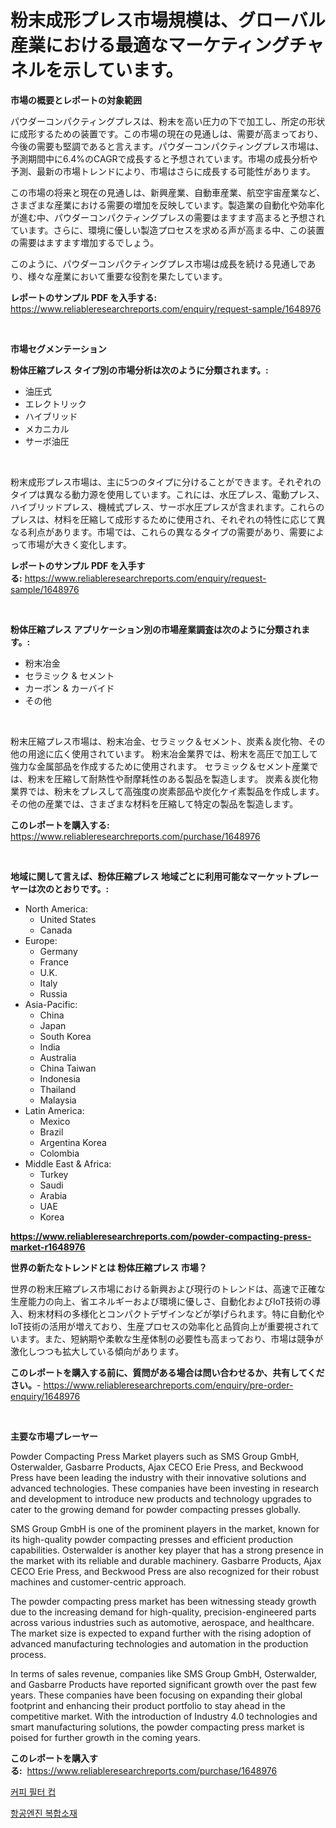 <p><h1>粉末成形プレス市場規模は、グローバル産業における最適なマーケティングチャネルを示しています。</h1></p><p><strong>市場の概要とレポートの対象範囲</strong></p>
<p><p>パウダーコンパクティングプレスは、粉末を高い圧力の下で加工し、所定の形状に成形するための装置です。この市場の現在の見通しは、需要が高まっており、今後の需要も堅調であると言えます。パウダーコンパクティングプレス市場は、予測期間中に6.4%のCAGRで成長すると予想されています。市場の成長分析や予測、最新の市場トレンドにより、市場はさらに成長する可能性があります。</p><p>この市場の将来と現在の見通しは、新興産業、自動車産業、航空宇宙産業など、さまざまな産業における需要の増加を反映しています。製造業の自動化や効率化が進む中、パウダーコンパクティングプレスの需要はますます高まると予想されています。さらに、環境に優しい製造プロセスを求める声が高まる中、この装置の需要はますます増加するでしょう。</p><p>このように、パウダーコンパクティングプレス市場は成長を続ける見通しであり、様々な産業において重要な役割を果たしています。</p></p>
<p><strong>レポートのサンプル PDF を入手する:</strong> <a href="https://www.reliableresearchreports.com/enquiry/request-sample/1648976">https://www.reliableresearchreports.com/enquiry/request-sample/1648976</a></p>
<p>&nbsp;</p>
<p><strong>市場セグメンテーション</strong></p>
<p><strong>粉体圧縮プレス タイプ別の市場分析は次のように分類されます。:</strong></p>
<p><ul><li>油圧式</li><li>エレクトリック</li><li>ハイブリッド</li><li>メカニカル</li><li>サーボ油圧</li></ul></p>
<p>&nbsp;</p>
<p><p>粉末成形プレス市場は、主に5つのタイプに分けることができます。それぞれのタイプは異なる動力源を使用しています。これには、水圧プレス、電動プレス、ハイブリッドプレス、機械式プレス、サーボ水圧プレスが含まれます。これらのプレスは、材料を圧縮して成形するために使用され、それぞれの特性に応じて異なる利点があります。市場では、これらの異なるタイプの需要があり、需要によって市場が大きく変化します。</p></p>
<p><strong>レポートのサンプル PDF を入手する:</strong>&nbsp;<a href="https://www.reliableresearchreports.com/enquiry/request-sample/1648976">https://www.reliableresearchreports.com/enquiry/request-sample/1648976</a></p>
<p>&nbsp;</p>
<p><strong> 粉体圧縮プレス アプリケーション別の市場産業調査は次のように分類されます。:</strong></p>
<p><ul><li>粉末冶金</li><li>セラミック & セメント</li><li>カーボン & カーバイド</li><li>その他</li></ul></p>
<p>&nbsp;</p>
<p><p>粉末圧縮プレス市場は、粉末冶金、セラミック＆セメント、炭素＆炭化物、その他の用途に広く使用されています。 粉末冶金業界では、粉末を高圧で加工して強力な金属部品を作成するために使用されます。 セラミック＆セメント産業では、粉末を圧縮して耐熱性や耐摩耗性のある製品を製造します。 炭素＆炭化物業界では、粉末をプレスして高強度の炭素部品や炭化ケイ素製品を作成します。その他の産業では、さまざまな材料を圧縮して特定の製品を製造します。</p></p>
<p><strong>このレポートを購入する:</strong>&nbsp; <a href="https://www.reliableresearchreports.com/purchase/1648976">https://www.reliableresearchreports.com/purchase/1648976</a></p>
<p>&nbsp;</p>
<p><strong>地域に関して言えば、粉体圧縮プレス 地域ごとに利用可能なマーケットプレーヤーは次のとおりです。:</strong></p>
<p><ul>
    <li>
        North America:
        <ul>
            <li>United States</li>
            <li>Canada</li>
        </ul>
    </li>
    <li>
        Europe:
        <ul>
            <li>Germany</li>
            <li>France</li>
            <li>U.K.</li>
            <li>Italy</li>
            <li>Russia</li>
        </ul>
    </li>
    <li>
        Asia-Pacific:
        <ul>
            <li>China</li>
            <li>Japan</li>
            <li>South Korea</li>
            <li>India</li>
            <li>Australia</li>
            <li>China Taiwan</li>
            <li>Indonesia</li>
            <li>Thailand</li>
            <li>Malaysia</li>
        </ul>
    </li>
    <li>
        Latin America:
        <ul>
            <li>Mexico</li>
            <li>Brazil</li>
            <li>Argentina Korea</li>
            <li>Colombia</li>
        </ul>
    </li>
    <li>
        Middle East & Africa:
        <ul>
            <li>Turkey</li>
            <li>Saudi</li>
            <li>Arabia</li>
            <li>UAE</li>
            <li>Korea</li>
        </ul>
    </li>
    </ul></p>
<p><strong><a href="https://www.reliableresearchreports.com/powder-compacting-press-market-r1648976">https://www.reliableresearchreports.com/powder-compacting-press-market-r1648976</a></strong>&nbsp;</p>
<p><strong>世界の新たなトレンドとは 粉体圧縮プレス 市場？</strong></p>
<p><p>世界の粉末圧縮プレス市場における新興および現行のトレンドは、高速で正確な生産能力の向上、省エネルギーおよび環境に優しさ、自動化およびIoT技術の導入、粉末材料の多様化とコンパクトデザインなどが挙げられます。特に自動化やIoT技術の活用が増えており、生産プロセスの効率化と品質向上が重要視されています。また、短納期や柔軟な生産体制の必要性も高まっており、市場は競争が激化しつつも拡大している傾向があります。</p></p>
<p><strong>このレポートを購入する前に、質問がある場合は問い合わせるか、共有してください。</strong>- <a href="https://www.reliableresearchreports.com/enquiry/pre-order-enquiry/1648976">https://www.reliableresearchreports.com/enquiry/pre-order-enquiry/1648976</a></p>
<p>&nbsp;</p>
<p><strong>主要な市場プレーヤー</strong></p>
<p><p>Powder Compacting Press Market players such as SMS Group GmbH, Osterwalder, Gasbarre Products, Ajax CECO Erie Press, and Beckwood Press have been leading the industry with their innovative solutions and advanced technologies. These companies have been investing in research and development to introduce new products and technology upgrades to cater to the growing demand for powder compacting presses globally.</p><p>SMS Group GmbH is one of the prominent players in the market, known for its high-quality powder compacting presses and efficient production capabilities. Osterwalder is another key player that has a strong presence in the market with its reliable and durable machinery. Gasbarre Products, Ajax CECO Erie Press, and Beckwood Press are also recognized for their robust machines and customer-centric approach.</p><p>The powder compacting press market has been witnessing steady growth due to the increasing demand for high-quality, precision-engineered parts across various industries such as automotive, aerospace, and healthcare. The market size is expected to expand further with the rising adoption of advanced manufacturing technologies and automation in the production process.</p><p>In terms of sales revenue, companies like SMS Group GmbH, Osterwalder, and Gasbarre Products have reported significant growth over the past few years. These companies have been focusing on expanding their global footprint and enhancing their product portfolio to stay ahead in the competitive market. With the introduction of Industry 4.0 technologies and smart manufacturing solutions, the powder compacting press market is poised for further growth in the coming years.</p></p>
<p><strong>このレポートを購入する:</strong>&nbsp;&nbsp;<a href="https://www.reliableresearchreports.com/purchase/1648976">https://www.reliableresearchreports.com/purchase/1648976</a></p>
<p><p><a href="https://medium.com/@jaleelweissnat2022/%EC%BB%A4%ED%94%BC-%ED%95%84%ED%84%B0-%EC%BB%B5-%EC%8B%9C%EC%9E%A5-%EA%B7%9C%EB%AA%A8-%EC%8B%9C%EC%9E%A5-%EC%A0%84%EB%A7%9D-%EB%B0%8F-%EC%8B%9C%EC%9E%A5-%EC%98%88%EC%B8%A1-2024%EB%85%84%EB%B6%80%ED%84%B0-2031%EB%85%84-4d5c83d9d064">커피 필터 컵</a></p><p><a href="https://medium.com/@bub56567/%ED%95%AD%EA%B3%B5%EC%97%94%EC%A7%84-%EB%B3%B5%ED%95%A9-%EC%86%8C%EC%9E%AC-%EC%8B%9C%EC%9E%A5-%EA%B2%BD%EC%9F%81-%EB%B6%84%EC%84%9D-%EC%8B%9C%EC%9E%A5-%EB%8F%99%ED%96%A5-%EB%B0%8F-2031%EB%85%84%EA%B9%8C%EC%A7%80%EC%9D%98-%EC%A0%84%EB%A7%9D-ad2454dc2659">항공엔진 복합소재</a></p></p>